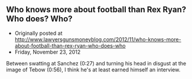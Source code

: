 ## Who knows more about football than Rex Ryan? Who does? Who?

 * Originally posted at http://www.lawyersgunsmoneyblog.com/2012/11/who-knows-more-about-football-than-rex-ryan-who-does-who
 * Friday, November 23, 2012

Between swatting at Sanchez (0:27) and turning his head in disgust at the image of Tebow (0:56), I think he's at least earned himself an interview.
